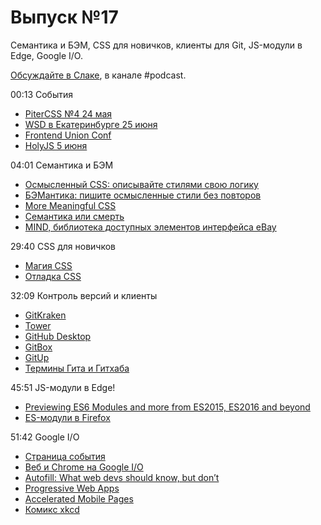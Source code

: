 # Выпуск №17

Семантика и БЭМ, CSS для новичков, клиенты для Git, JS-модули в Edge, Google I/O.

[Обсуждайте в Слаке](http://slack.web-standards.ru), в канале #​podcast.

00:13 События

- [PiterCSS №4 24 мая](https://pitercss.timepad.ru/event/331983/)
- [WSD в Екатеринбурге 25 июня](https://wsd.events/2016/06/25/)
- [Frontend Union Conf](http://frontend-union.co/)
- [HolyJS 5 июня](http://holyjs.ru/)

04:01 Семантика и БЭМ

- [Осмысленный CSS: описывайте стилями свою логику](http://css-live.ru/articles/osmyslennyj-css-opisyvajte-stilyami-svoyu-logiku.html)
- [БЭМантика: пишите осмысленные стили без повторов](http://css-live.ru/articles/bemantika-pishite-osmyslennye-stili-bez-povtorov.html)
- [More Meaningful CSS](http://snook.ca/archives/html_and_css/more-meaningful-css)
- [Семантика или смерть](https://events.yandex.ru/lib/talks/1520/)
- [MIND, библиотека доступных элементов интерфейса eBay](http://ianmcburnie.github.io/mindpatterns/)

29:40 CSS для новичков

- [Магия CSS](https://webref.ru/layout/magic-of-css)
- [Отладка CSS](https://benfrain.com/debugging-css/)

32:09 Контроль версий и клиенты

- [GitKraken](https://www.gitkraken.com/)
- [Tower](https://www.git-tower.com/)
- [GitHub Desktop](https://desktop.github.com/)
- [GitBox](http://gitboxapp.com/)
- [GitUp](http://gitup.co/)
- [Термины Гита и Гитхаба](https://github.com/web-standards-ru/dictionary/issues/234)

45:51 JS-модули в Edge!

- [Previewing ES6 Modules and more from ES2015, ES2016 and beyond](https://blogs.windows.com/msedgedev/2016/05/17/es6-modules-and-beyond/)
- [ES-модули в Firefox](https://twitter.com/jlongster/status/732645925978550272)

51:42 Google I/O

- [Страница события](https://events.google.com/io2016/)
- [Веб и Chrome на Google I/O](https://www.youtube.com/playlist?list=PLNYkxOF6rcIDz1TzmmMRBC-kd8zPRTQIP)
- [Autofill: What web devs should know, but don’t](http://blog.cloudfour.com/autofill-what-web-devs-should-know-but-dont/)
- [Progressive Web Apps](https://developers.google.com/web/progressive-web-apps/)
- [Accelerated Mobile Pages](https://www.ampproject.org/)
- [Комикс xkcd](https://xkcd.com/1367/)
